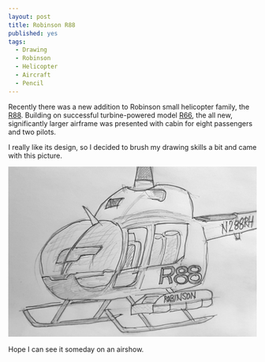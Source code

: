 ```yaml
---
layout: post
title: Robinson R88
published: yes
tags:
  - Drawing
  - Robinson
  - Helicopter
  - Aircraft
  - Pencil
---
```

Recently there was a new addition to Robinson small helicopter family, the [R88][1]. Building on successful turbine-powered model [R66][2], the all new, significantly larger airframe was presented with cabin for eight passengers and two pilots. 

I really like its design, so I decided to brush my drawing skills a bit and came with this picture.

![Robinson R88](/img/r88.jpg)

Hope I can see it someday on an airshow.

[1]: https://www.robinsonheli.com/r88
[2]: https://www.robinsonheli.com/helicopters/r66-nx-g
